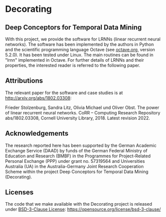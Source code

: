 # Decorating

## Deep Conceptors for Temporal Data Mining

With this project, we provide the software for LRNNs (linear recurrent 
neural networks). The software has been implemented by the authors in 
Python and the scientific programming language Octave (see [octave.org](http://www.octave.org), 
version 5.2.0). It has been tested under Linux. The main routines can 
be found in "lrnn" implemented in Octave. For further details of LRNNs 
and their properties, the interested reader is referred to the 
following paper.

## Attributions

The relevant paper for the software and case studies is at <http://arxiv.org/abs/1802.03308>:

Frieder Stolzenburg, Sandra Litz, Olivia Michael und Oliver Obst. The power of
linear recurrent neural networks. CoRR – Computing Research Repository
abs/1802.03308, Cornell University Library, 2018. Latest revision 2022.


## Acknowledgements

The research reported here has been supported by the German Academic Exchange
Service (DAAD) by funds of the German Federal Ministry of Education and Research
(BMBF) in the Programmes for Project-Related Personal Exchange (PPP) under grant
no. 57319564 and Universities Australia (UA) in the Australia-Germany Joint
Research Cooperation Scheme within the project Deep Conceptors for Temporal Data
Mining (Decorating).


## Licenses

The code that we make available with the Decorating project is released under 
[BSD-3-Clause License](https://opensource.org/license/bsd-3-clause/): https://opensource.org/license/bsd-3-clause/

